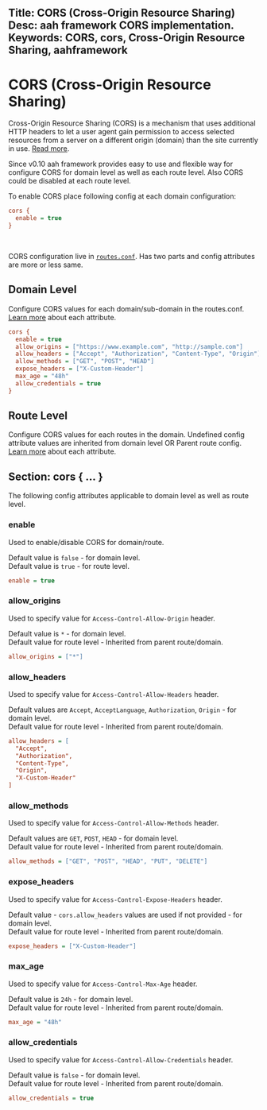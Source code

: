 Title: CORS (Cross-Origin Resource Sharing)
Desc: aah framework CORS implementation.
Keywords: CORS, cors, Cross-Origin Resource Sharing, aahframework
---
# CORS (Cross-Origin Resource Sharing)

Cross-Origin Resource Sharing (CORS) is a mechanism that uses additional HTTP headers to let a user agent gain permission to access selected resources from a server on a different origin (domain) than the site currently in use. [Read more](https://developer.mozilla.org/en-US/docs/Web/HTTP/CORS).

<span class="badge lb-sm">Since v0.10</span> aah framework provides easy to use and flexible way for configure CORS for domain level as well as each route level. Also CORS could be disabled at each route level.

To enable CORS place following config at each domain configuration:
```cfg
cors {
  enable = true
}
```
<br>

CORS configuration live in [`routes.conf`](routes-config.html). Has two parts and config attributes are more or less same.

## Domain Level

Configure CORS values for each domain/sub-domain in the routes.conf. [Learn more](#section-cors) about each attribute.

```cfg
cors {
  enable = true
  allow_origins = ["https://www.example.com", "http://sample.com"]
  allow_headers = ["Accept", "Authorization", "Content-Type", "Origin"]
  allow_methods = ["GET", "POST", "HEAD"]
  expose_headers = ["X-Custom-Header"]
  max_age = "48h"
  allow_credentials = true
}
```

## Route Level

Configure CORS values for each routes in the domain. Undefined config attribute values are inherited from domain level OR Parent route config. [Learn more](#section-cors) about each attribute.

## Section: cors { ... }

The following config attributes applicable to domain level as well as route level.

### enable
Used to enable/disable CORS for domain/route.

Default value is `false` - for domain level.<br>
Default value is `true` - for route level.
```cfg
enable = true
```

### allow_origins
Used to specify value for `Access-Control-Allow-Origin` header.

Default value is `*` - for domain level.<br>
Default value for route level - Inherited from parent route/domain.
```cfg
allow_origins = ["*"]
```

### allow_headers
Used to specify value for `Access-Control-Allow-Headers` header.

Default values are `Accept`, `AcceptLanguage`, `Authorization`, `Origin` - for domain level.<br>
Default value for route level - Inherited from parent route/domain.
```cfg
allow_headers = [
  "Accept",
  "Authorization",
  "Content-Type",
  "Origin",
  "X-Custom-Header"
]
```

### allow_methods
Used to specify value for `Access-Control-Allow-Methods` header.

Default values are `GET`, `POST`, `HEAD` - for domain level.<br>
Default value for route level - Inherited from parent route/domain.
```cfg
allow_methods = ["GET", "POST", "HEAD", "PUT", "DELETE"]
```

### expose_headers
Used to specify value for `Access-Control-Expose-Headers` header.

Default value - `cors.allow_headers` values are used if not provided - for domain level.<br>
Default value for route level - Inherited from parent route/domain.

```cfg
expose_headers = ["X-Custom-Header"]
```

### max_age
Used to specify value for `Access-Control-Max-Age` header.

Default value is `24h` - for domain level.<br>
Default value for route level - Inherited from parent route/domain.
```cfg
max_age = "48h"
```

### allow_credentials
Used to specify value for `Access-Control-Allow-Credentials` header.

Default value is `false` - for domain level.<br>
Default value for route level - Inherited from parent route/domain.
```cfg
allow_credentials = true
```
